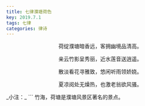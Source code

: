 ```yaml
---
title: 七律濮塘荷色
key: 2019.7.1
tags: 七律
categories: 律诗
---
```


<p align="center">荷绽濮塘暗香远，客拥幽境品清高。
</p>
<p align="center">亲云竹影呈秀丽，近水莲音送逍遥。
</p>
<p align="center">散淡看花寻雅致，悠闲听雨领娇娆。
</p>
<p align="center">夏凉阅处无燥热，也激老翁欲风骚。
</p>
_小注：_
```
竹海，荷塘是濮塘风景区著名的景点。

```
